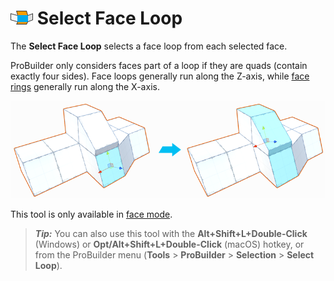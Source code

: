 # ![Select Face Loop icon](images/icons/Selection_Loop_Face.png) Select Face Loop

The __Select Face Loop__ selects a face loop from each selected face. 

ProBuilder only considers faces part of a loop if they are quads (contain exactly four sides). Face loops generally run along the Z-axis, while [face rings](Selection_Loop_Ring.md) generally run along the X-axis.

![Only middle faces selected vertically on multi-level Mesh](images/SelectFaceLoop_Example.png)

This tool is only available in [face mode](modes.md). 

> ***Tip:*** You can also use this tool with the **Alt+Shift+L+Double-Click** (Windows) or **Opt/Alt+Shift+L+Double-Click** (macOS) hotkey, or from the ProBuilder menu (**Tools** > **ProBuilder** > **Selection** > **Select Loop**).
